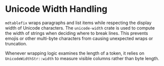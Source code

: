 # Unicode Width Handling

`mdtablefix` wraps paragraphs and list items while respecting the display width of
Unicode characters. The `unicode-width` crate is used to compute the width of
strings when deciding where to break lines. This prevents emojis or other
multi-byte characters from causing unexpected wraps or truncation.

Whenever wrapping logic examines the length of a token, it relies on
`UnicodeWidthStr::width` to measure visible columns rather than byte length.
